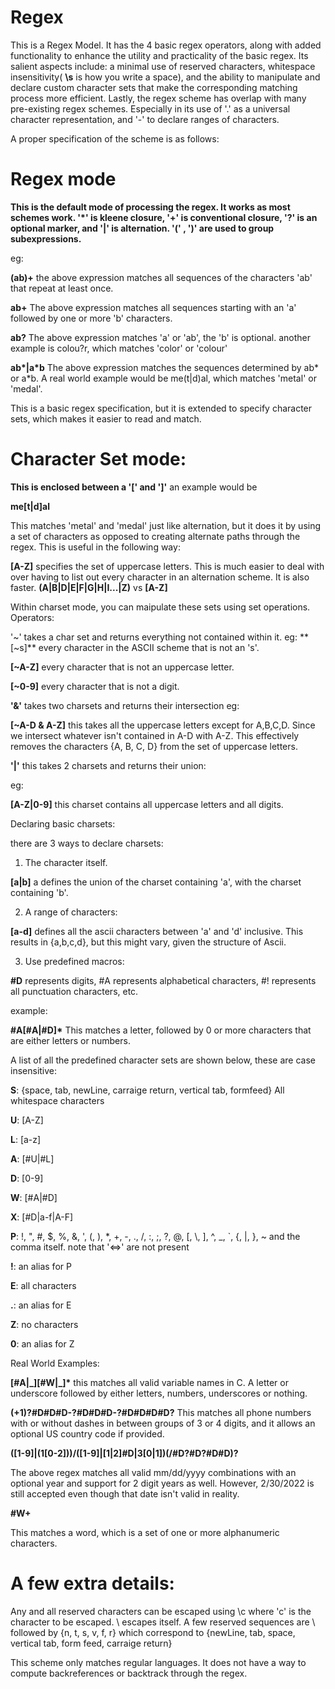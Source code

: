 # Regex

This is a Regex Model. It has the 4 basic regex operators, along with added functionality to enhance the utility and practicality of the basic regex. Its salient aspects include: a minimal use of reserved characters, whitespace insensitivity( **\\s** is how you write a space), and the ability to manipulate and declare custom character sets that make the corresponding matching process more efficient. Lastly, the regex scheme has overlap with many pre-existing regex schemes. Especially in its use of '.' as a universal character representation, and '-' to declare ranges of characters.

A proper specification of the scheme is as follows: 

# Regex mode
**This is the default mode of processing the regex. It works as most schemes work. '\*' is kleene closure, '+' is conventional closure, '?' is an optional marker, and '|' is alternation. '(' , ')' are used to group subexpressions.**

eg:

**(ab)+**
the above expression matches all sequences of the characters 'ab' that repeat at least once.

**ab+**
The above expression matches all sequences starting with an 'a' followed by one or more 'b' characters.

**ab?**
The above expression matches 'a' or 'ab', the 'b' is optional.
another example is colou?r, which matches 'color' or 'colour'

**ab\*|a\*b**
The above expression matches the sequences determined by ab\* or a\*b.
A real world example would be me(t|d)al, which matches 'metal' or 'medal'.

This is a basic regex specification, but it is extended to specify character sets, which makes it easier to read and match.
# Character Set mode: 
**This is enclosed between a '\[' and '\]'**
an example would be 

**me\[t|d\]al**

This matches 'metal' and 'medal' just like alternation, but it does it by using a set of characters as opposed to creating alternate paths through the regex. This is useful in the following way:

**\[A-Z\]** specifies the set of uppercase letters. This is much easier to deal with over having to list out every character in an alternation scheme. It is also faster.
**(A|B|D|E|F|G|H|I...|Z)** vs **\[A-Z\]**

Within charset mode, you can maipulate these sets using set operations.
Operators:

'~' takes a char set and returns everything not contained within it. 
eg:
**\[~s\]** every character in the ASCII scheme that is not an 's'.

**\[~A-Z\]** every character that is not an uppercase letter.

**\[~0-9\]** every character that is not a digit.

**'&'** takes two charsets and returns their intersection
eg:

**\[~A-D & A-Z\]** this takes all the uppercase letters except for A,B,C,D. Since we intersect whatever isn't contained in A-D with A-Z. This effectively removes the characters {A, B, C, D} from the set of uppercase letters.

**'|'** this takes 2 charsets and returns their union:

eg:

**\[A-Z|0-9\]** this charset contains all uppercase letters and all digits.

Declaring basic charsets:

there are 3 ways to declare charsets:

1) The character itself.

**\[a|b\]** a defines the union of the charset containing 'a', with the charset containing 'b'.

2) A range of characters:

**\[a-d\]** defines all the ascii characters between 'a' and 'd' inclusive. This results in {a,b,c,d}, but this might vary, given the structure of Ascii.

3) Use predefined macros:

**\#D** represents digits, #A represents alphabetical characters, #! represents all punctuation characters, etc.

example:

**\#A\[\#A|\#D\]\*** This matches a letter, followed by 0 or more characters that are either letters or numbers.

A list of all the predefined character sets are shown below, these are case insensitive:

**S**: {space, tab, newLine, carraige return, vertical tab, formfeed} All whitespace characters

**U**: \[A-Z\]

**L**: \[a-z\]

**A**: \[#U|#L\]

**D**: \[0-9\]

**W**: \[#A|#D\]

**X**: \[#D|a-f|A-F\]

**P**:  \!, \", \#, \$, \%, \&, ', (, ), \*, +, -, \., \/, :, ;, ?, @, \[, \\, \], ^, \_, \`, {, |, }, ~  and the comma itself.  note that '<=>' are not present

**!**: an alias for P

**E**: all characters

**.**: an alias for E

**Z**: no characters

**0**: an alias for Z

Real World Examples:

**\[\#A|\_\]\[\#W|\_\]\*** this matches all valid variable names in C. A letter or underscore followed by either letters, numbers, underscores or nothing.

**(+1)?\#D\#D\#D-?\#D\#D\#D-?\#D\#D\#D\#D?** This matches all phone numbers with or without dashes in between groups of 3 or 4 digits, and it allows an optional US country code if provided.

**(\[1-9\]|(1\[0-2\]))/(\[1-9\]|\[1|2\]#D|3\[0|1\])(/\#D?\#D?\#D\#D)?**

The above regex matches all valid mm/dd/yyyy combinations with an optional year and support for 2 digit years as well. However, 2/30/2022 is still accepted even though that date isn't valid in reality.

**\#W+**

This matches a word, which is a set of one or more alphanumeric characters.

# A few extra details: 

Any and all reserved characters can be escaped using \c where 'c' is the character to be escaped. \\ escapes itself. A few reserved sequences are \ followed by {n, t, s, v, f, r} which correspond to {newLine, tab, space, vertical tab, form feed, carraige return}

This scheme only matches regular languages. It does not have a way to compute backreferences or backtrack through the regex.
